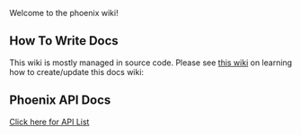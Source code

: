 Welcome to the phoenix wiki!

## How To Write Docs
This wiki is mostly managed in source code. Please see [this wiki](https://github.com/phcode-dev/phoenix/wiki/How-To-Write-Docs) on learning how to create/update this docs wiki:

## Phoenix API Docs

[Click here for API List](https://github.com/phcode-dev/phoenix/wiki/GitHub-API-Index)